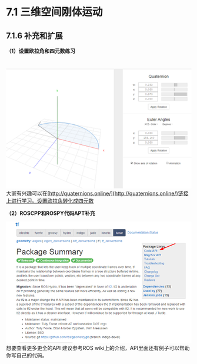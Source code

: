 # 7.1 三维空间刚体运动

## 7.1.6 补充和扩展

**（1）设置欧拉角和四元数练习**

$$\quad$$![](/pics/image031.png)大家有兴趣可以在[http://quaternions.online/](http://quaternions.online/)链接上进行学习。设置欧拉角转化成四元数

**（2）ROSCPP和ROSPY代码APT补充**

![](/pics/image032.png)想要查看更多更全的API 建议参考ROS wiki上的介绍，API里面还有例子可以帮助你写自己的代码。

